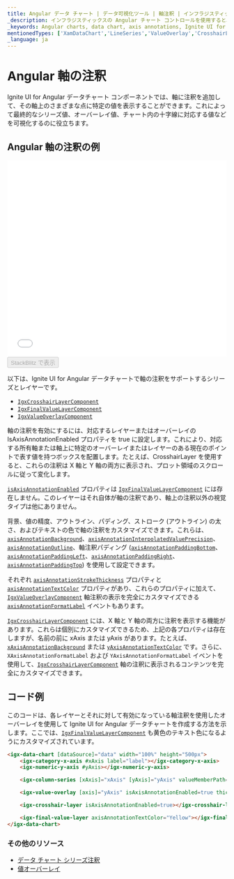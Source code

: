 ```yaml
---
title: Angular データ チャート | データ可視化ツール | 軸注釈 | インフラジスティックス
_description: インフラジスティックスの Angular チャート コントロールを使用すると、十字線レイヤー、最終値レイヤー、値オーバーレイなどの Angular チャート軸に注釈を追加できます。Ignite UI for Angular で Angular チャートと視覚化を改善します!
_keywords: Angular charts, data chart, axis annotations, Ignite UI for Angular, Infragistics, Angular チャート, データ チャート, 軸注釈, インフラジスティックス
mentionedTypes: ['XamDataChart','LineSeries','ValueOverlay','CrosshairLayer']
_language: ja
---
```


# Angular 軸の注釈

Ignite UI for Angular データチャート コンポーネントでは、軸に注釈を追加して、その軸上のさまざまな点に特定の値を表示することができます。これによって最終的なシリーズ値、オーバーレイ値、チャート内の十字線に対応する値などを可視化するのに役立ちます。

## Angular 軸の注釈の例

<div class="sample-container loading" style="height: 450px">
    <iframe id="data-chart-axis-locations-iframe" src='{environment:dvDemosBaseUrl}/charts/data-chart-axis-annotations' width="100%" height="100%" seamless frameBorder="0" onload="onXPlatSampleIframeContentLoaded(this);" alt="Angular 軸の注釈の例"></iframe>
</div>
<div>
    <button data-localize="stackblitz" disabled class="stackblitz-btn" data-iframe-id="data-chart-axis-locations-iframe" data-demos-base-url="{environment:dvDemosBaseUrl}">StackBlitz で表示
    </button>


</div>

<div class="divider--half"></div>

以下は、Ignite UI for Angular データチャートで軸の注釈をサポートするシリーズとレイヤーです。

-   [`IgxCrosshairLayerComponent`]({environment:dvapibaseurl}/products/ignite-ui-angular/api/docs/typescript/latest/classes/igxcrosshairlayercomponent.html)
-   [`IgxFinalValueLayerComponent`]({environment:dvapibaseurl}/products/ignite-ui-angular/api/docs/typescript/latest/classes/igxfinalvaluelayercomponent.html)
-   [`IgxValueOverlayComponent`]({environment:dvapibaseurl}/products/ignite-ui-angular/api/docs/typescript/latest/classes/igxvalueoverlaycomponent.html)

軸の注釈を有効にするには、対応するレイヤーまたはオーバーレイの IsAxisAnnotationEnabled プロパティを true に設定します。これにより、対応する所有軸または軸上に特定のオーバーレイまたはレイヤーのある現在のポイントで表す値を持つボックスを配置します。たとえば、CrosshairLayer を使用すると、これらの注釈は X 軸と Y 軸の両方に表示され、プロット領域のスクロールに従って変化します。

[`isAxisAnnotationEnabled`]({environment:dvapibaseurl}/products/ignite-ui-angular/api/docs/typescript/latest/classes/igxvalueoverlaycomponent.html#isaxisannotationenabled) プロパティは [`IgxFinalValueLayerComponent`]({environment:dvapibaseurl}/products/ignite-ui-angular/api/docs/typescript/latest/classes/igxfinalvaluelayercomponent.html) には存在しません。このレイヤーはそれ自体が軸の注釈であり、軸上の注釈以外の視覚タイプは他にありません。

背景、値の精度、アウトライン、パディング、ストローク (アウトライン) の太さ、およびテキストの色で軸の注釈をカスタマイズできます。これらは、[`axisAnnotationBackground`]({environment:dvapibaseurl}/products/ignite-ui-angular/api/docs/typescript/latest/classes/igxfinalvaluelayercomponent.html#axisannotationbackground)、[`axisAnnotationInterpolatedValuePrecision`]({environment:dvapibaseurl}/products/ignite-ui-angular/api/docs/typescript/latest/classes/igxfinalvaluelayercomponent.html#axisannotationinterpolatedvalueprecision)、[`axisAnnotationOutline`]({environment:dvapibaseurl}/products/ignite-ui-angular/api/docs/typescript/latest/classes/igxfinalvaluelayercomponent.html#axisannotationoutline)、軸注釈パディング ([`axisAnnotationPaddingBottom`]({environment:dvapibaseurl}/products/ignite-ui-angular/api/docs/typescript/latest/classes/igxfinalvaluelayercomponent.html#axisannotationpaddingbottom)、[`axisAnnotationPaddingLeft`]({environment:dvapibaseurl}/products/ignite-ui-angular/api/docs/typescript/latest/classes/igxfinalvaluelayercomponent.html#axisannotationpaddingleft)、[`axisAnnotationPaddingRight`]({environment:dvapibaseurl}/products/ignite-ui-angular/api/docs/typescript/latest/classes/igxfinalvaluelayercomponent.html#axisannotationpaddingright)、[`axisAnnotationPaddingTop`]({environment:dvapibaseurl}/products/ignite-ui-angular/api/docs/typescript/latest/classes/igxfinalvaluelayercomponent.html#axisannotationpaddingtop)) を使用して設定できます。

それぞれ [`axisAnnotationStrokeThickness`]({environment:dvapibaseurl}/products/ignite-ui-angular/api/docs/typescript/latest/classes/igxfinalvaluelayercomponent.html#axisannotationstrokethickness) プロパティと [`axisAnnotationTextColor`]({environment:dvapibaseurl}/products/ignite-ui-angular/api/docs/typescript/latest/classes/igxfinalvaluelayercomponent.html#axisannotationtextcolor) プロパティがあり、これらのプロパティに加えて、[`IgxValueOverlayComponent`]({environment:dvapibaseurl}/products/ignite-ui-angular/api/docs/typescript/latest/classes/igxvalueoverlaycomponent.html) 軸注釈の表示を完全にカスタマイズできる [`axisAnnotationFormatLabel`]({environment:dvapibaseurl}/products/ignite-ui-angular/api/docs/typescript/latest/classes/igxvalueoverlaycomponent.html#axisannotationformatlabel) イベントもあります。

[`IgxCrosshairLayerComponent`]({environment:dvapibaseurl}/products/ignite-ui-angular/api/docs/typescript/latest/classes/igxcrosshairlayercomponent.html) には、X 軸と Y 軸の両方に注釈を表示する機能があります。これらは個別にカスタマイズできるため、上記の各プロパティは存在しますが、名前の前に xAxis または yAxis  があります。たとえば、[`xAxisAnnotationBackground`]({environment:dvapibaseurl}/products/ignite-ui-angular/api/docs/typescript/latest/classes/igxcrosshairlayercomponent.html#xaxisannotationbackground) または [`yAxisAnnotationTextColor`]({environment:dvapibaseurl}/products/ignite-ui-angular/api/docs/typescript/latest/classes/igxcrosshairlayercomponent.html#yaxisannotationtextcolor) です。さらに、`XAxisAnnotationFormatLabel` および `YAxisAnnotationFormatLabel` イベントを使用して、[`IgxCrosshairLayerComponent`]({environment:dvapibaseurl}/products/ignite-ui-angular/api/docs/typescript/latest/classes/igxcrosshairlayercomponent.html) 軸の注釈に表示されるコンテンツを完全にカスタマイズできます。

## コード例

このコードは、各レイヤーとそれに対して有効になっている軸注釈を使用したオーバーレイを使用して Ignite UI for Angular データチャートを作成する方法を示します。ここでは、[`IgxFinalValueLayerComponent`]({environment:dvapibaseurl}/products/ignite-ui-angular/api/docs/typescript/latest/classes/igxfinalvaluelayercomponent.html) も黄色のテキスト色になるようにカスタマイズされています。

```html
<igx-data-chart [dataSource]="data" width="100%" height="500px">
    <igx-category-x-axis #xAxis label="label"></igx-category-x-axis>
    <igx-numeric-y-axis #yAxis></igx-numeric-y-axis>

    <igx-column-series [xAxis]="xAxis" [yAxis]="yAxis" valueMemberPath="value"></igx-column-series>

    <igx-value-overlay [axis]="yAxis" isAxisAnnotationEnabled=true thickness=3 value=85></igx-value-overlay>

    <igx-crosshair-layer isAxisAnnotationEnabled=true></igx-crosshair-layer>

    <igx-final-value-layer axisAnnotationTextColor="Yellow"></igx-final-value-layer>
</igx-data-chart>
```

### その他のリソース

-   [データ チャート シリーズ注釈](data-chart-series-annotations.md)
-   [値オーバーレイ](data-chart-value-overlay.md)
